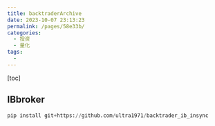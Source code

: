 ```yaml
---
title: backtraderArchive
date: 2023-10-07 23:13:23
permalink: /pages/58e33b/
categories: 
  - 投资
  - 量化
tags: 
  - 
---
```

[toc]

## IBbroker

```py
pip install git+https://github.com/ultra1971/backtrader_ib_insync
```

